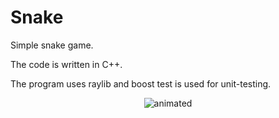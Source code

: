 # Snake

Simple snake game.

The code is written in C++.

The program uses raylib and boost test is used for unit-testing.

<p align="center">
  <img src="![snake_game](https://github.com/user-attachments/assets/2ec39db4-9463-4665-ac19-716cf8d55d17)" alt="animated" />
</p>

